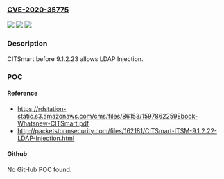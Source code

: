 ### [CVE-2020-35775](https://cve.mitre.org/cgi-bin/cvename.cgi?name=CVE-2020-35775)
![](https://img.shields.io/static/v1?label=Product&message=n%2Fa&color=blue)
![](https://img.shields.io/static/v1?label=Version&message=n%2Fa&color=blue)
![](https://img.shields.io/static/v1?label=Vulnerability&message=n%2Fa&color=brighgreen)

### Description

CITSmart before 9.1.2.23 allows LDAP Injection.

### POC

#### Reference
- https://rdstation-static.s3.amazonaws.com/cms/files/86153/1597862259Ebook-Whatsnew-CITSmart.pdf
- http://packetstormsecurity.com/files/162181/CITSmart-ITSM-9.1.2.22-LDAP-Injection.html

#### Github
No GitHub POC found.

